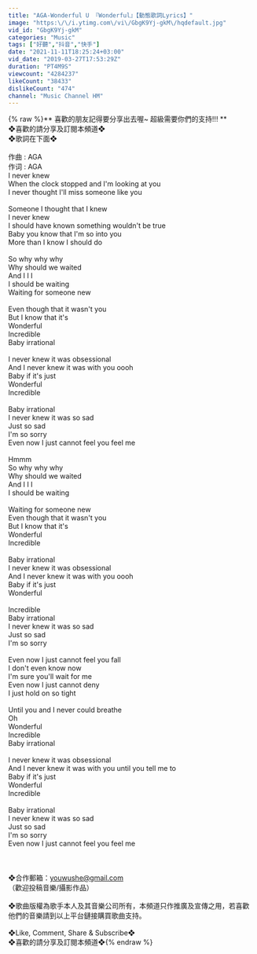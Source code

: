 ```yaml
---
title: "AGA-Wonderful U 『Wonderful』【動態歌詞Lyrics】"
image: "https:\/\/i.ytimg.com\/vi\/GbgK9Yj-gkM\/hqdefault.jpg"
vid_id: "GbgK9Yj-gkM"
categories: "Music"
tags: ["好聽","抖音","快手"]
date: "2021-11-11T18:25:24+03:00"
vid_date: "2019-03-27T17:53:29Z"
duration: "PT4M9S"
viewcount: "4284237"
likeCount: "38433"
dislikeCount: "474"
channel: "Music Channel HM"
---
```

{% raw %}** 喜歡的朋友記得要分享出去喔~ 超級需要你們的支持!!! **<br />❖喜歡的請分享及訂閱本頻道❖<br />❖歌詞在下面❖<br /><br />作曲 : AGA<br />作词 : AGA<br />I never knew<br />When the clock stopped and I'm looking at you<br />I never thought I'll miss someone like you<br /><br />Someone I thought that I knew<br />I never knew<br />I should have known something wouldn't be true<br />Baby you know that I'm so into you<br />More than I know I should do<br /><br />So why why why<br />Why should we waited<br />And I I I<br />I should be waiting<br />Waiting for someone new<br /><br />Even though that it wasn't you<br />But I know that it's<br />Wonderful<br />Incredible<br />Baby irrational<br /><br />I never knew it was obsessional<br />And I never knew it was with you oooh<br />Baby if it's just<br />Wonderful<br />Incredible<br /><br />Baby irrational<br />I never knew it was so sad<br />Just so sad<br />I'm so sorry<br />Even now I just cannot feel you feel me<br /><br />Hmmm<br />So why why why<br />Why should we waited<br />And I I I<br />I should be waiting<br /><br />Waiting for someone new<br />Even though that it wasn't you<br />But I know that it's<br />Wonderful<br />Incredible<br /><br />Baby irrational<br />I never knew it was obsessional<br />And I never knew it was with you oooh<br />Baby if it's just<br />Wonderful<br /><br />Incredible<br />Baby irrational<br />I never knew it was so sad<br />Just so sad<br />I'm so sorry<br /><br />Even now I just cannot feel you fall<br />I don't even know now<br />I'm sure you'll wait for me<br />Even now I just cannot deny<br />I just hold on so tight<br /><br />Until you and I never could breathe<br />Oh<br />Wonderful<br />Incredible<br />Baby irrational<br /><br />I never knew it was obsessional<br />And I never knew it was with you until you tell me to<br />Baby if it's just<br />Wonderful<br />Incredible<br /><br />Baby irrational<br />I never knew it was so sad<br />Just so sad<br />I'm so sorry<br />Even now I just cannot feel you feel me<br /><br /><br /><br />❖合作郵箱：youwushe@gmail.com<br />（歡迎投稿音樂/攝影作品）<br /><br />❖歌曲版權為歌手本人及其音樂公司所有，本頻道只作推廣及宣傳之用，若喜歡他們的音樂請到以上平台鏈接購買歌曲支持。<br /><br />❖Like, Comment, Share &amp; Subscribe❖<br />❖喜歡的請分享及訂閱本頻道❖{% endraw %}
